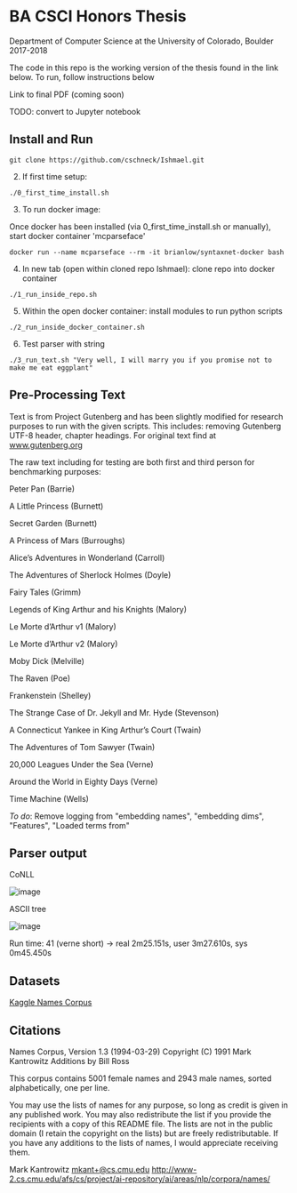 # BA CSCI Honors Thesis

Department of Computer Science at the University of Colorado, Boulder 2017-2018

The code in this repo is the working version of the thesis found in the link below. To run, follow instructions below

Link to final PDF (coming soon)

TODO: convert to Jupyter notebook

## Install and Run
```git clone https://github.com/cschneck/Ishmael.git```

2. If first time setup:

```./0_first_time_install.sh ```

3. To run docker image:

Once docker has been installed (via 0_first_time_install.sh or manually), start docker container 'mcparseface'

```docker run --name mcparseface --rm -it brianlow/syntaxnet-docker bash```

4. In new tab (open within cloned repo Ishmael): clone repo into docker container

```./1_run_inside_repo.sh```

5. Within the open docker container: install modules to run python scripts

```./2_run_inside_docker_container.sh```

6. Test parser with string

```./3_run_text.sh "Very well, I will marry you if you promise not to make me eat eggplant"```

## Pre-Processing Text
Text is from Project Gutenberg and has been slightly modified for research purposes to run with the given scripts. This includes: removing Gutenberg UTF-8 header, chapter headings. For original text find at www.gutenberg.org

The raw text including for testing are both first and third person for benchmarking purposes:

Peter Pan (Barrie)

A Little Princess (Burnett)

Secret Garden (Burnett)

A Princess of Mars (Burroughs)

Alice’s Adventures in Wonderland (Carroll)

The Adventures of Sherlock Holmes (Doyle)

Fairy Tales (Grimm)

Legends of King Arthur and his Knights (Malory)

Le Morte d’Arthur v1 (Malory)

Le Morte d’Arthur v2 (Malory)

Moby Dick (Melville)

The Raven (Poe)

Frankenstein (Shelley)

The Strange Case of Dr. Jekyll and Mr. Hyde (Stevenson)

A Connecticut Yankee in King Arthur’s Court (Twain)

The Adventures of Tom Sawyer (Twain)

20,000 Leagues Under the Sea (Verne)

Around the World in Eighty Days (Verne)

Time Machine (Wells)

*To do*: Remove logging from "embedding names", "embedding dims", "Features", "Loaded terms from"

## Parser output
CoNLL

![image](https://user-images.githubusercontent.com/22159116/36015676-b48e83ac-0d2c-11e8-9241-03c0b88e1bd5.png)

ASCII tree

![image](https://user-images.githubusercontent.com/22159116/36015691-d2ef764e-0d2c-11e8-9702-72254ffb8c42.png)

Run time: 41 (verne short) -> real 2m25.151s, user 3m27.610s, sys 0m45.450s


## Datasets
[Kaggle Names Corpus](https://www.kaggle.com/nltkdata/names/data "5001 female names and 2943 male")

## Citations
Names Corpus, Version 1.3 (1994-03-29)
Copyright (C) 1991 Mark Kantrowitz
Additions by Bill Ross

This corpus contains 5001 female names and 2943 male names, sorted
alphabetically, one per line.

You may use the lists of names for any purpose, so long as credit is
given in any published work. You may also redistribute the list if you
provide the recipients with a copy of this README file. The lists are
not in the public domain (I retain the copyright on the lists) but are
freely redistributable.  If you have any additions to the lists of
names, I would appreciate receiving them.

Mark Kantrowitz <mkant+@cs.cmu.edu>
http://www-2.cs.cmu.edu/afs/cs/project/ai-repository/ai/areas/nlp/corpora/names/
